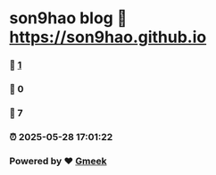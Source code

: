 # son9hao blog :link: https://son9hao.github.io 
### :page_facing_up: [1](https://son9hao.github.io/tag.html) 
### :speech_balloon: 0 
### :hibiscus: 7 
### :alarm_clock: 2025-05-28 17:01:22 
### Powered by :heart: [Gmeek](https://github.com/Meekdai/Gmeek)
